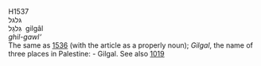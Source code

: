 H1537  
גּלגּל  
גִּלגָּל ‎ gilgâl  
*ghil-gawl‘*  
The same as [1536](h1536) (with the article as a properly noun);
*Gilgal*, the name of three places in Palestine: - Gilgal. See also
[1019](h1019)  
